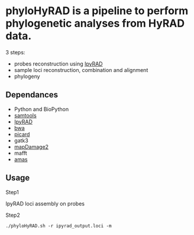 # phyloHyRAD is a pipeline to perform phylogenetic analyses from HyRAD data. 

3 steps:

* probes reconstruction using [IpyRAD](https://ipyrad.readthedocs.io/) 
* sample loci reconstruction, combination and alignment
* phylogeny


## Dependances

* Python and BioPython
* [samtools](http://www.htslib.org/)
* [IpyRAD](https://ipyrad.readthedocs.io)
* [bwa](http://bio-bwa.sourceforge.net/)
* [picard](https://broadinstitute.github.io/picard/)
* gatk3 
* [mapDamage2](https://ginolhac.github.io/mapDamage)
* mafft 
* [amas](https://github.com/marekborowiec/AMAS)


## Usage
Step1

IpyRAD loci assembly on probes

Step2


```
./phyloHyRAD.sh -r ipyrad_output.loci -m 

```
